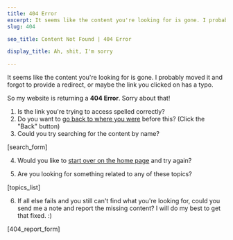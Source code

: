 ```yaml
---
title: 404 Error
excerpt: It seems like the content you're looking for is gone. I probably moved it and forgot to provide a redirect, or maybe the link you clicked on has a typo.
slug: 404

seo_title: Content Not Found | 404 Error

display_title: Ah, shit, I'm sorry

---
```


It seems like the content you're looking for is gone. I probably moved it and forgot to provide a redirect, or maybe the link you clicked on has a typo.

So my website is returning a **404 Error**. Sorry about that!

1. Is the link you're trying to access spelled correctly?
2. Do you want to [go back to where you were](js:back) before this? (Click the "Back" button)
3. Could you try searching for the content by name?

[search_form]

4. Would you like to [start over on the home page](/) and try again?

5. Are you looking for something related to any of these topics?

[topics_list]

6. If all else fails and you still can't find what you're looking for, could you send me a note and report the missing content? I will do my best to get that fixed. :)

[404_report_form]